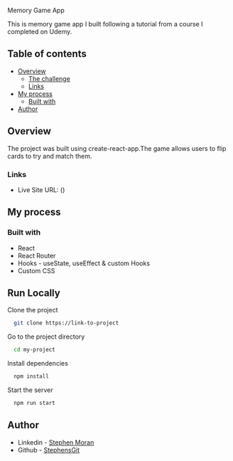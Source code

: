Memory Game App
 
This is memory game app I built following a tutorial from a course I completed on Udemy. 
## Table of contents

- [Overview](#overview)
  - [The challenge](#the-challenge)
  - [Links](#links)
- [My process](#my-process)
  - [Built with](#built-with)
- [Author](#author)


## Overview
The project was built using create-react-app.The game allows users to flip cards to try and match them.

### Links

- Live Site URL: ()

## My process

### Built with

- React
- React Router
- Hooks - useState, useEffect & custom Hooks
- Custom CSS

## Run Locally

Clone the project

```bash
  git clone https://link-to-project
```

Go to the project directory

```bash
  cd my-project
```

Install dependencies

```bash
  npm install
```

Start the server

```bash
  npm run start
```

## Author

- Linkedin - [Stephen Moran](https://www.linkedin.com/in/stephen-moran-/)
- Github - [StephensGit](https://github.com/StephensGit)

